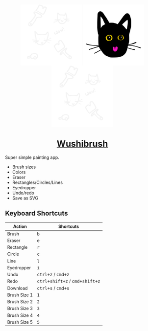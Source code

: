 <p align="center">
<img src="./public/background.svg" width="200" height="200" align="middle" />
<img src="./src/favicon.svg" width="200" height="200" align="middle" />
<img src="./public/background.svg" width="200" height="200" align="middle" />
</p>

<h1 align="center">
<a href="https://wushibrush.netlify.app" target="_blank">
Wushibrush
</a>
</h1>

Super simple painting app.

* Brush sizes
* Colors
* Eraser
* Rectangles/Circles/Lines
* Eyedropper
* Undo/redo
* Save as SVG

## Keyboard Shortcuts
| Action | Shortcuts |
| -------- | ------ |
| Brush | <kbd>b</kbd> |
| Eraser | <kbd>e</kbd> |
| Rectangle | <kbd>r</kbd> |
| Circle | <kbd>c</kbd> |
| Line | <kbd>l</kbd> |
| Eyedropper | <kbd>i</kbd> |
| Undo | <kbd>ctrl+z</kbd> / <kbd>cmd+z</kbd> |
| Redo | <kbd>ctrl+shift+z</kbd> / <kbd>cmd+shift+z</kbd> |
| Download | <kbd>ctrl+s</kbd> / <kbd>cmd+s</kbd> |
| Brush Size 1 | <kbd>1</kbd> |
| Brush Size 2 | <kbd>2</kbd> |
| Brush Size 3 | <kbd>3</kbd> |
| Brush Size 4 | <kbd>4</kbd> |
| Brush Size 5 | <kbd>5</kbd> |

